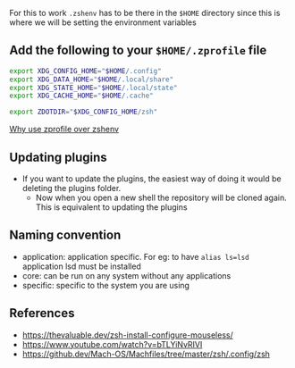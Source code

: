 For this to work `.zshenv` has to be there in the `$HOME` directory since this is where we will be setting the environment variables

## Add the following to your `$HOME/.zprofile` file

```bash
export XDG_CONFIG_HOME="$HOME/.config"
export XDG_DATA_HOME="$HOME/.local/share"
export XDG_STATE_HOME="$HOME/.local/state"
export XDG_CACHE_HOME="$HOME/.cache"

export ZDOTDIR="$XDG_CONFIG_HOME/zsh"
```

[Why use zprofile over zshenv](https://apple.stackexchange.com/questions/388622/zsh-zprofile-zshrc-zlogin-what-goes-where)

## Updating plugins

- If you want to update the plugins, the easiest way of doing it would be deleting the plugins folder.
  - Now when you open a new shell the repository will be cloned again. This is equivalent to updating the plugins

## Naming convention

- application: application specific. For eg: to have `alias ls=lsd` application lsd must be installed
- core: can be run on any system without any applications
- specific: specific to the system you are using

## References

- https://thevaluable.dev/zsh-install-configure-mouseless/
- https://www.youtube.com/watch?v=bTLYiNvRIVI
- https://github.dev/Mach-OS/Machfiles/tree/master/zsh/.config/zsh
